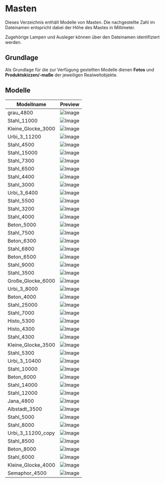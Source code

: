 # Masten
Dieses Verzeichnis enthält Modelle von Masten. Die nachgestellte Zahl im Dateinamen entspricht dabei der Höhe des Mastes in Millimeter.

Zugehörige Lampen und Ausleger können über den Dateinamen identifiziert werden.

## Grundlage
Als Grundlage für die zur Verfügung gestellten Modelle dienen **Fotos** und **Produktskizzen/-maße** der jeweiligen Realweltobjekte. 
## Modelle 
 | Modellname | Preview | 
 | --- | --- | 
| grau_4800 |![Image](../../Thumbnails/Masten/grau_4800.jpg)| 
| Stahl_11000 |![Image](../../Thumbnails/Masten/Stahl_11000.jpg)| 
| Kleine_Glocke_3000 |![Image](../../Thumbnails/Masten/Kleine_Glocke_3000.jpg)| 
| Urbi_3_11200 |![Image](../../Thumbnails/Masten/Urbi_3_11200.jpg)| 
| Stahl_4500 |![Image](../../Thumbnails/Masten/Stahl_4500.jpg)| 
| Stahl_15000 |![Image](../../Thumbnails/Masten/Stahl_15000.jpg)| 
| Stahl_7300 |![Image](../../Thumbnails/Masten/Stahl_7300.jpg)| 
| Stahl_6500 |![Image](../../Thumbnails/Masten/Stahl_6500.jpg)| 
| Stahl_4400 |![Image](../../Thumbnails/Masten/Stahl_4400.jpg)| 
| Stahl_3000 |![Image](../../Thumbnails/Masten/Stahl_3000.jpg)| 
| Urbi_3_6400 |![Image](../../Thumbnails/Masten/Urbi_3_6400.jpg)| 
| Stahl_5500 |![Image](../../Thumbnails/Masten/Stahl_5500.jpg)| 
| Stahl_3200 |![Image](../../Thumbnails/Masten/Stahl_3200.jpg)| 
| Stahl_4000 |![Image](../../Thumbnails/Masten/Stahl_4000.jpg)| 
| Beton_5000 |![Image](../../Thumbnails/Masten/Beton_5000.jpg)| 
| Stahl_7500 |![Image](../../Thumbnails/Masten/Stahl_7500.jpg)| 
| Beton_6300 |![Image](../../Thumbnails/Masten/Beton_6300.jpg)| 
| Stahl_6800 |![Image](../../Thumbnails/Masten/Stahl_6800.jpg)| 
| Beton_6500 |![Image](../../Thumbnails/Masten/Beton_6500.jpg)| 
| Stahl_9000 |![Image](../../Thumbnails/Masten/Stahl_9000.jpg)| 
| Stahl_3500 |![Image](../../Thumbnails/Masten/Stahl_3500.jpg)| 
| Große_Glocke_6000 |![Image](../../Thumbnails/Masten/Große_Glocke_6000.jpg)| 
| Urbi_3_8000 |![Image](../../Thumbnails/Masten/Urbi_3_8000.jpg)| 
| Beton_4000 |![Image](../../Thumbnails/Masten/Beton_4000.jpg)| 
| Stahl_25000 |![Image](../../Thumbnails/Masten/Stahl_25000.jpg)| 
| Stahl_7000 |![Image](../../Thumbnails/Masten/Stahl_7000.jpg)| 
| Histo_5300 |![Image](../../Thumbnails/Masten/Histo_5300.jpg)| 
| Histo_4300 |![Image](../../Thumbnails/Masten/Histo_4300.jpg)| 
| Stahl_4300 |![Image](../../Thumbnails/Masten/Stahl_4300.jpg)| 
| Kleine_Glocke_3500 |![Image](../../Thumbnails/Masten/Kleine_Glocke_3500.jpg)| 
| Stahl_5300 |![Image](../../Thumbnails/Masten/Stahl_5300.jpg)| 
| Urbi_3_10400 |![Image](../../Thumbnails/Masten/Urbi_3_10400.jpg)| 
| Stahl_10000 |![Image](../../Thumbnails/Masten/Stahl_10000.jpg)| 
| Beton_6000 |![Image](../../Thumbnails/Masten/Beton_6000.jpg)| 
| Stahl_14000 |![Image](../../Thumbnails/Masten/Stahl_14000.jpg)| 
| Stahl_12000 |![Image](../../Thumbnails/Masten/Stahl_12000.jpg)| 
| Jana_4800 |![Image](../../Thumbnails/Masten/Jana_4800.jpg)| 
| Albstadt_3500 |![Image](../../Thumbnails/Masten/Albstadt_3500.jpg)| 
| Stahl_5000 |![Image](../../Thumbnails/Masten/Stahl_5000.jpg)| 
| Stahl_8000 |![Image](../../Thumbnails/Masten/Stahl_8000.jpg)| 
| Urbi_3_11200_copy |![Image](../../Thumbnails/Masten/Urbi_3_11200_copy.jpg)| 
| Stahl_8500 |![Image](../../Thumbnails/Masten/Stahl_8500.jpg)| 
| Beton_8000 |![Image](../../Thumbnails/Masten/Beton_8000.jpg)| 
| Stahl_6000 |![Image](../../Thumbnails/Masten/Stahl_6000.jpg)| 
| Kleine_Glocke_4000 |![Image](../../Thumbnails/Masten/Kleine_Glocke_4000.jpg)| 
| Semaphor_4500 |![Image](../../Thumbnails/Masten/Semaphor_4500.jpg)| 
